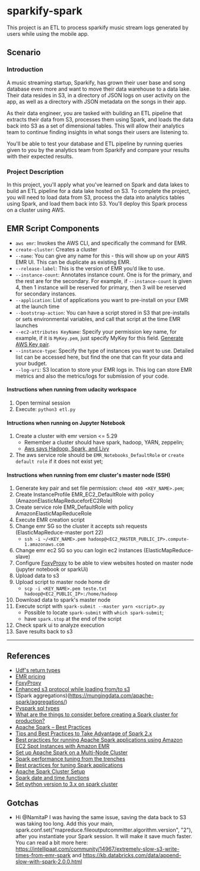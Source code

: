 # sparkify-spark

This project is an ETL to process sparkify music stream logs generated by users while using the mobile app.

## Scenario

### Introduction
A music streaming startup, Sparkify, has grown their user base and song database even more and want to move their data warehouse to a data lake. Their data resides in S3, in a directory of JSON logs on user activity on the app, as well as a directory with JSON metadata on the songs in their app.

As their data engineer, you are tasked with building an ETL pipeline that extracts their data from S3, processes them using Spark, and loads the data back into S3 as a set of dimensional tables. This will allow their analytics team to continue finding insights in what songs their users are listening to.

You'll be able to test your database and ETL pipeline by running queries given to you by the analytics team from Sparkify and compare your results with their expected results.

### Project Description
In this project, you'll apply what you've learned on Spark and data lakes to build an ETL pipeline for a data lake hosted on S3. To complete the project, you will need to load data from S3, process the data into analytics tables using Spark, and load them back into S3. You'll deploy this Spark process on a cluster using AWS.

## EMR Script Components
- `aws emr`: Invokes the AWS CLI, and specifically the command for EMR.
- `create-cluster`: Creates a cluster
- `--name`: You can give any name for this - this will show up on your AWS EMR UI. This can be duplicate as existing EMR.
- `--release-label`: This is the version of EMR you’d like to use.
- `--instance-count`: Annotates instance count. One is for the primary, and the rest are for the secondary. For example, if `--instance-count` is given 4, then 1 instance will be reserved for primary, then 3 will be reserved for secondary instances.
- `--application`: List of applications you want to pre-install on your EMR at the launch time
- `--bootstrap-action`: You can have a script stored in S3 that pre-installs or sets
environmental variables, and call that script at the time EMR launches
- `--ec2-attributes KeyName`: Specify your permission key name, for example, if it is `MyKey.pem`, just specify MyKey for this field. [Generate AWS Key pair](https://docs.aws.amazon.com/AWSEC2/latest/UserGuide/ec2-key-pairs.html#prepare-key-pair).
- `--instance-type`: Specify the type of instances you want to use. Detailed list can be accessed here, but find the one that can fit your data and your budget.
- `--log-uri`: S3 location to store your EMR logs in. This log can store EMR metrics and also the metrics/logs for submission of your code.


#### Instructions when running from udacity workspace
1. Open terminal session
1. Execute: `python3 etl.py`

#### Intructions when running on Jupyter Notebook
1. Create a cluster with emr version <= 5.29
	- Remember a cluster should have spark, hadoop, YARN, zeppelin;
	- [Aws says  Hadoop, Spark, and Livy](https://docs.aws.amazon.com/emr/latest/ManagementGuide/emr-managed-notebooks-working-with.html)
1. The aws service role should be `EMR_Notebooks_DefaultRole` or `create default role` if it does not exist yet;

#### Instructions when running from emr cluster's master node (SSH)
1. Generate key pair and set file permission: `chmod 400 <KEY_NAME>.pem`;
1. Create InstanceProfile EMR_EC2_DefaultRole with policy (AmazonElasticMapReduceforEC2Role)
1. Create service role EMR_DefaultRole with policy AmazonElasticMapReduceRole
1. Execute EMR creation script
1. Change emr SG so the cluster it accepts ssh requests (ElasticMapReduce-master port 22)
	- `ssh -i ~/<KEY_NAME>.pem hadoop@<EC2_MASTER_PUBLIC_IP>.compute-1.amazonaws.com`
1. Change emr ec2 SG so you can login ec2 instances (ElasticMapReduce-slave)
1. Configure [FoxyProxy](https://docs.aws.amazon.com/emr/latest/ManagementGuide/emr-connect-master-node-proxy.html) to be able to view websites hosted on master node (jupyter notebook or sparkUi)
1. Upload data to s3
1. Upload script to master node home dir
	- `scp -i <KEY_NAME>.pem teste.txt hadoop@<EC2_PUBLIC_IP>:/home/hadoop`
1. Download data to spark's master node
1. Execute script with `spark-submit --master yarn <script>.py`
	- Possible to locate `spark-submit` with `which spark-submit`;
	- have `spark.stop` at the end of the script
1. Check spark ui to analyze execution
1. Save results back to s3

---

## References
- [Udf's return types](https://docs.aws.amazon.com/glue/latest/dg/aws-glue-api-crawler-pyspark-extensions-types.html)
- [EMR pricing](https://aws.amazon.com/emr/pricing/)
- [FoxyProxy](https://docs.aws.amazon.com/emr/latest/ManagementGuide/emr-connect-master-node-proxy.html)
- [Enhanced s3 protocol while loading from/to s3](https://sparkbyexamples.com/spark/write-read-csv-file-from-s3-into-dataframe/)
- (Spark aggregations)(https://mungingdata.com/apache-spark/aggregations/)
- [Pyspark sql types](https://spark.apache.org/docs/2.1.2/api/python/_modules/pyspark/sql/types.html)
- [What are the things to consider before creating a Spark cluster for production?](https://www.quora.comWhat-are-the-things-to-consider-before-creating-a-Spark-cluster-for-production)
- [Apache Spark – Best Practices](https://www.bi4all.pt/en/news/en-blog/apache-spark-best-practices)
- [Tips and Best Practices to Take Advantage of Spark 2.x](https://mapr.com/blog/tips-and-best-practices-to-take-advantage-of-spark-2-x)
- [Best practices for running Apache Spark applications using Amazon EC2 Spot Instances with Amazon EMR](https://aws.amazon.com/blogs/big-data/best-practices-for-running-apache-spark-applications-using-amazon-ec2-spot-instances-with-amazon-emr)
- [Set up Apache Spark on a Multi-Node Cluster](https://medium.com/ymedialabs-innovation/apache-spark-on-a-multi-node-cluster-b75967c8cb2b)
- [Spark performance tuning from the trenches](https://medium.com/teads-engineering/spark-performance-tuning-from-the-trenches-7cbde521cf60)
- [Best practices for tuning Spark applications](https://content-dsxlocal.mybluemix.net/docs/content/SSAS34_current/local-dev/best-practices-tuning_spark_application.html)
- [Apache Spark Cluster Setup](https://www.tutorialkart.com/apache-spark/how-to-setup-an-apache-spark-cluster)
- [Spark date and time functions](https://sparkbyexamples.com/spark/spark-sql-date-and-time-functions/)
- [Set python version to 3.x on spark cluster](https://aws.amazon.com/premiumsupport/knowledge-center/emr-pyspark-python-3x/)

## Gotchas

- Hi @NamitaP I was having the same issue, saving the data back to S3 was taking too long. Add this your main, spark.conf.set("mapreduce.fileoutputcommitter.algorithm.version", "2"), after you instantiate your Spark session. It will make it save much faster. You can read a bit more here: https://intellipaat.com/community/14967/extremely-slow-s3-write-times-from-emr-spark and https://kb.databricks.com/data/append-slow-with-spark-2.0.0.html